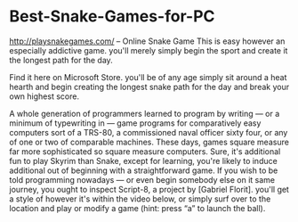 # Best-Snake-Games-for-PC
http://playsnakegames.com/ – Online Snake Game
This is easy however an especially addictive game. you'll merely simply begin the sport and create it the longest path for the day.

Find it here on Microsoft Store. you'll be of any age simply sit around a heat hearth and begin creating the longest snake path for the day and break your own highest score.

A whole generation of programmers learned to program by writing — or a minimum of typewriting in — game programs for comparatively easy computers sort of a TRS-80, a commissioned naval officer sixty four, or any of one or two of comparable machines. These days, games square measure far more sophisticated so square measure computers. Sure, it's additional fun to play Skyrim than Snake, except for learning, you're likely to induce additional out of beginning with a straightforward game. If you wish to be told programming nowadays — or even begin somebody else on it same journey, you ought to inspect Script-8, a project by [Gabriel Florit]. you'll get a style of however it's within the video below, or simply surf over to the location and play or modify a game (hint: press “a” to launch the ball).

